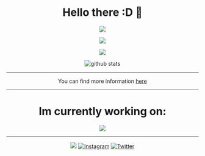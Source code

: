 <h1 align="center">Hello there :D 👋</h1>

<p align="center">
<img src="https://activity-graph.herokuapp.com/graph?username=kotru21&theme=react-dark&hide_border=true&area=true" > 
</p>
<p align="center">
<img src="https://github-readme-stats.vercel.app/api/top-langs/?username=kotru21&theme=dark&hide_border=true&area=true&layout=default" > 
</p>
<p align="center">
<img src="https://github-readme-stats.vercel.app/api?username=kotru21&stars,commits,prs,issues,contribs&theme=dark&hide_border=true&area=true" >
</p>
<p align="center">
<img src="https://github-readme-streak-stats.herokuapp.com/?user=kotru21&theme=dark&hide_border=true&area=true" alt="github stats" >

</p>

<hr>
<p align="center"> You can find more information <a href="https://kotikov.pages.dev">here</a></p>
<hr>
<h1 align="center">Im currently working on: </h1>
<p align="center">
<a href="https://github.com/kotru21/kotikov"> <img src="https://github-readme-stats.vercel.app/api/pin/?username=kotru21&repo=kotikov&theme=dark&hide_border=true&area=true" ></a>
</p>
<hr>
<p align="center">
<img src="https://estruyf-github.azurewebsites.net/api/VisitorHit?user=kotru21&repo=kotikov&countColorcountColor&countColor=orange">
<a href="https://www.instagram.com/arsenij_kotikov/" target="_blank"><img src="https://img.shields.io/badge/Instagram-E4405F?style=for-the-badge&logo=instagram&logoColor=white" alt="Instagram" ></a>
<a href="https://twitter.com/arsenij_kotikov/" target="_blank"><img src="https://img.shields.io/badge/Twitter-1DA1F2?style=for-the-badge&logo=twitter&logoColor=white" alt="Twitter" ></a>
</p>
